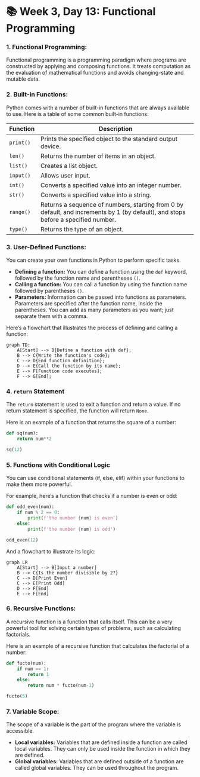 #  📚 **Week 3, Day 13: Functional Programming**
### 1. Functional Programming:

Functional programming is a programming paradigm where programs are constructed by applying and composing functions. It treats computation as the evaluation of mathematical functions and avoids changing-state and mutable data.

### 2. Built-in Functions:

Python comes with a number of built-in functions that are always available to use. Here is a table of some common built-in functions:

| Function | Description |
| --- | --- |
| `print()` | Prints the specified object to the standard output device. |
| `len()` | Returns the number of items in an object. |
| `list()` | Creates a list object. |
| `input()` | Allows user input. |
| `int()` | Converts a specified value into an integer number. |
| `str()` | Converts a specified value into a string. |
| `range()` | Returns a sequence of numbers, starting from 0 by default, and increments by 1 (by default), and stops before a specified number. |
| `type()` | Returns the type of an object. |

### 3. User-Defined Functions:

You can create your own functions in Python to perform specific tasks.

*   **Defining a function:** You can define a function using the `def` keyword, followed by the function name and parentheses `()`.
*   **Calling a function:** You can call a function by using the function name followed by parentheses `()`.
*   **Parameters:** Information can be passed into functions as parameters. Parameters are specified after the function name, inside the parentheses. You can add as many parameters as you want; just separate them with a comma.

Here’s a flowchart that illustrates the process of defining and calling a function:

```mermaid
graph TD;
    A[Start] --> B{Define a function with def};
    B --> C{Write the function's code};
    C --> D{End function definition};
    D --> E{Call the function by its name};
    E --> F[Function code executes];
    F --> G[End];

```

### 4. `return` Statement

The `return` statement is used to exit a function and return a value. If no return statement is specified, the function will return `None`.

Here is an example of a function that returns the square of a number:

```python
def sq(num):
    return num**2

sq(12)
```

### 5. Functions with Conditional Logic

You can use conditional statements (if, else, elif) within your functions to make them more powerful.

For example, here’s a function that checks if a number is even or odd:

```python
def odd_even(num):
    if num % 2 == 0:
        print(f'the number {num} is even')
    else:
        print(f'the number {num} is odd')

odd_even(12)
```

And a flowchart to illustrate its logic:

```mermaid
graph LR
    A[Start] --> B[Input a number]
    B --> C{Is the number divisible by 2?}
    C --> D[Print Even]
    C --> E[Print Odd]
    D --> F[End]
    E --> F[End]
```

### 6. Recursive Functions:

A recursive function is a function that calls itself. This can be a very powerful tool for solving certain types of problems, such as calculating factorials.

Here is an example of a recursive function that calculates the factorial of a number:

```python
def fucto(num):
    if num == 1:
        return 1
    else:
        return num * fucto(num-1)

fucto(5)
```

### 7. Variable Scope:

The scope of a variable is the part of the program where the variable is accessible.

*   **Local variables:** Variables that are defined inside a function are called local variables. They can only be used inside the function in which they are defined.
*   **Global variables:** Variables that are defined outside of a function are called global variables. They can be used throughout the program.